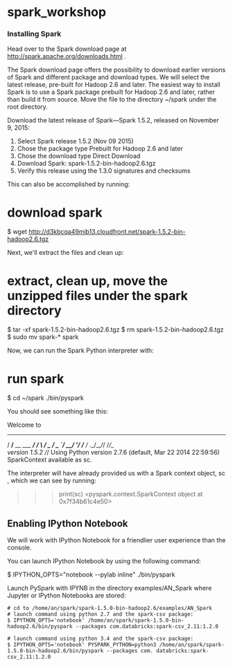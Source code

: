 # spark_workshop

### Installing Spark

Head over to the Spark download page at http://spark.apache.org/downloads.html .

The Spark download page offers the possibility to download earlier versions of Spark and different package and download types. We will select the latest release, pre-built for Hadoop 2.6 and later. The easiest way to install Spark is to use a Spark package prebuilt for Hadoop 2.6 and later, rather than build it from source. Move the file to the directory ~/spark under the root directory.

Download the latest release of Spark—Spark 1.5.2, released on November 9, 2015:

1. Select Spark release 1.5.2 (Nov 09 2015)
2. Chose the package type Prebuilt for Hadoop 2.6 and later
3. Chose the download type Direct Download
4. Download Spark: spark-1.5.2-bin-hadoop2.6.tgz
5. Verify this release using the 1.3.0 signatures and checksums

This can also be accomplished by running:

# download spark
$ wget http://d3kbcqa49mib13.cloudfront.net/spark-1.5.2-bin-hadoop2.6.tgz

Next, we'll extract the files and clean up:

# extract, clean up, move the unzipped files under the spark directory
$ tar -xf spark-1.5.2-bin-hadoop2.6.tgz
$ rm spark-1.5.2-bin-hadoop2.6.tgz
$ sudo mv spark-* spark

Now, we can run the Spark Python interpreter with:

# run spark
$ cd ~/spark
./bin/pyspark

You should see something like this:

Welcome to
____
/ __/__
__
___ _____/ /__
_\ \/ _ \/ _ `/ __/
'_/
/__ / .__/\_,_/_/ /_/\_\
version 1.5.2
/_/
Using Python version 2.7.6 (default, Mar 22 2014 22:59:56)
SparkContext available as sc.
>>>
The interpreter will have already provided us with a Spark context object, sc ,
which we can see by running:
>>> print(sc)
<pyspark.context.SparkContext object at 0x7f34b61c4e50>


## Enabling IPython Notebook
We will work with IPython Notebook for a friendlier user experience than
the console.

You can launch IPython Notebook by using the following command:

$ IPYTHON_OPTS="notebook --pylab inline" ./bin/pyspark

Launch PySpark with IPYNB in the directory examples/AN_Spark where Jupyter or IPython Notebooks are stored:

```
# cd to /home/an/spark/spark-1.5.0-bin-hadoop2.6/examples/AN_Spark
# launch command using python 2.7 and the spark-csv package:
$ IPYTHON_OPTS='notebook' /home/an/spark/spark-1.5.0-bin-hadoop2.6/bin/pyspark --packages com.databricks:spark-csv_2.11:1.2.0
```

```
# launch command using python 3.4 and the spark-csv package:
$ IPYTHON_OPTS='notebook' PYSPARK_PYTHON=python3 /home/an/spark/spark-1.5.0-bin-hadoop2.6/bin/pyspark --packages com. databricks:spark-csv_2.11:1.2.0
```